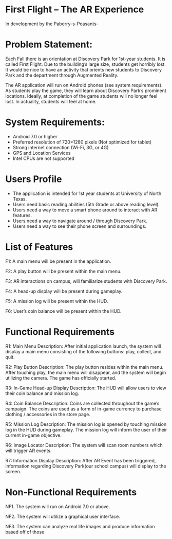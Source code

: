 # First Flight – The AR Experience
In development by the Paberry-s-Peasants-

# Problem Statement:

Each Fall there is an orientation at Discovery Park for 1st-year students. It is called First Flight. Due to the building’s large size, students get horribly lost. It would be nice to have an activity that orients new students to Discovery Park and the department through Augmented Reality. 

The AR application will run on Android phones (see system requirements). As students play the game, they will learn about Discovery Park’s prominent locations. Ideally, at completion of the game students will no longer feel lost. In actuality, students will feel at home.

# System Requirements:
- Android 7.0 or higher
- Preferred resolution of 720×1280 pixels (Not optimized for tablet)
- Strong internet connection (Wi-Fi, 3G, or 4G)
- GPS and Location Services
- Intel CPUs are not supported

# Users Profile
- The application is intended for 1st year students at University of North Texas. 
- Users need basic reading abilities (5th Grade or above reading level). 
- Users need a way to move a smart phone around to interact with AR features.
- Users need a way to navigate around / through Discovery Park. 
- Users need a way to see their phone screen and surroundings.

# List of Features
F1: 
A main menu will be present in the application.

F2: 
A play button will be present within the main menu.

F3: 
AR interactions on campus, will familiarize students with Discovery Park.

F4: 
A head-up display will be present during gameplay.

F5: 
A mission log will be present within the HUD.

F6: 
User’s coin balance will be present within the HUD.

# Functional Requirements
R1: Main Menu
Description: 
After initial application launch, the system will display a main menu consisting of the following buttons: play, collect, and quit.

R2: Play Button
Description: 
The play button resides within the main menu. After touching play, the main menu will disappear, and the system will begin utilizing the camera. The game has officially started.

R3: In-Game Head-up Display
Description: 
The HUD will allow users to view their coin balance and mission log.

R4: Coin Balance
Description: 
Coins are collected throughout the game’s campaign. The coins are used as a form of in-game currency to purchase clothing / accessories in the store page.

R5: Mission Log
Description: 
The mission log is opened by touching mission log in the HUD during gameplay. The mission log will inform the user of their current in-game objective.

R6: Image Locator
Description: 
The system will scan room numbers which will trigger AR events.

R7: Information Display
Description: 
After AR Event has been triggered, information regarding Discovery Park(our school campus) will display to the screen. 

# Non-Functional Requirements
NF1. The system will run on Android 7.0 or above.

NF2. The system will utilize a graphical user interface.

NF3. The system can analyze real life images and produce information based off of those 



